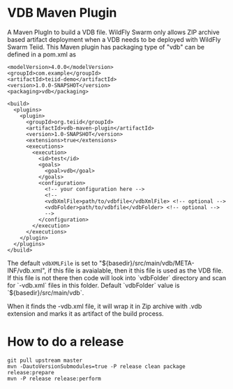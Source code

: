 # VDB Maven Plugin

A Maven PlugIn to build a VDB file. WildFly Swarm only allows ZIP archive based artifact deployment when a VDB needs to be deployed with WildFly Swarm Teiid. This Maven plugin has packaging type of "vdb" can be defined in a pom.xml as

````
<modelVersion>4.0.0</modelVersion>
<groupId>com.example</groupId>
<artifactId>teiid-demo</artifactId>
<version>1.0.0-SNAPSHOT</version>
<packaging>vdb</packaging>

<build>
  <plugins>
    <plugin>
      <groupId>org.teiid</groupId>
      <artifactId>vdb-maven-plugin</artifactId>
      <version>1.0-SNAPSHOT</version>
      <extensions>true</extensions>
      <executions>
        <execution>
          <id>test</id>
          <goals>
            <goal>vdb</goal>
          </goals>
          <configuration>
            <!-- your configuration here -->
            <!-- 
            <vdbXmlFile>path/to/vdbfile</vdbXmlFile> <!-- optional -->
            <vdbFolder>path/to/vdbfile</vdbFolder> <!-- optional -->
            -->
          </configuration>          
        </execution>
      </executions>
    </plugin>
  </plugins>
</build>
````
The default `vdbXMLFile` is set to "${basedir}/src/main/vdb/META-INF/vdb.xml", if this file is avaialable, then it this file is used as the VDB file. If this file is not there then code will look into `vdbFolder` directory and scan for `-vdb.xml` files in this folder. Default `vdbFolder` value is `${basedir}/src/main/vdb`.

When it finds the -vdb.xml file, it will wrap it in Zip archive with .vdb extension and marks it as artifact of the build process.


# How to do a release
````
git pull upstream master
mvn -DautoVersionSubmodules=true -P release clean package release:prepare
mvn -P release release:perform
````
